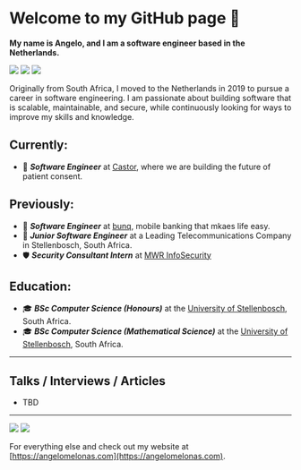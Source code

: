 # Welcome to my GitHub page 👋

**My name is Angelo, and I am a software engineer based in the Netherlands.** 

[![](https://img.shields.io/badge/-angelomelonas-blue?style=flat-square&logo=Linkedin&logoColor=white&link=https://www.linkedin.com/in/angelomelonas/)](https://www.linkedin.com/in/angelomelonas/) 
[![](https://img.shields.io/badge/-@angelomelonas-03a57a?style=flat-square&labelColor=000000&logo=Medium&link=https://medium.com/@angelomelonas)](https://medium.com/@angelomelonas)
![](https://komarev.com/ghpvc/?username=angelomelonas)

Originally from South Africa, I moved to the Netherlands in 2019 to pursue a career in software engineering. 
I am passionate about building software that is scalable, maintainable, and secure, while continuously looking for ways to improve my skills and knowledge.

## Currently:

- 🔬 **_Software Engineer_** at [Castor](https://www.castoredc.com/), where we are building the future of patient consent.

## Previously:

- 🏦 **_Software Engineer_** at [bunq](https://www.bunq.com/), mobile banking that mkaes life easy.
- 📡 **_Junior Software Engineer_** at a Leading Telecommunications Company in Stellenbosch, South Africa.
- 🛡️ **_Security Consultant Intern_** at [MWR InfoSecurity](https://www.mwrcybersec.com/)

## Education:

- 🎓 **_BSc Computer Science (Honours)_** at the [University of Stellenbosch](https://www.sun.ac.za/), South Africa.
- 🎓 **_BSc Computer Science (Mathematical Science)_** at the [University of Stellenbosch](https://www.sun.ac.za/), South Africa.

---

## Talks / Interviews / Articles

- TBD

---

![](https://github-readme-stats.vercel.app/api?username=angelomelonas&show_icons=true&theme=vue&include_all_commits=true) 
![](https://github-readme-stats.vercel.app/api/top-langs/?username=angelomelonas&layout=compact&theme=vue&langs_count=6&hide=tsql,css)

For everything else and check out my website at [https://angelomelonas.com](https://angelomelonas.com).